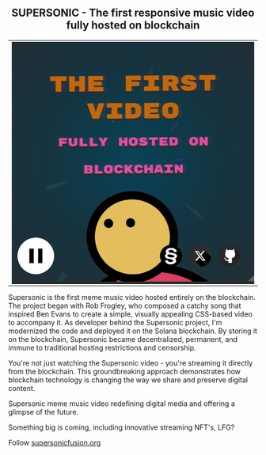 <h2 align="center">SUPERSONIC - The first responsive music video fully hosted on blockchain</h2>

<table width="100%" align="center" border="0px">
<tr><td>
<img align="center" src="https://raw.githubusercontent.com/freenetcoder/freenetcoder/main/sum.png">
 </td>
 </tr>
</table>

Supersonic is the first meme music video hosted entirely on the blockchain. The project began with Rob Frogley, who composed a catchy song that inspired Ben Evans to create a simple, visually appealing CSS-based video to accompany it. As developer behind the Supersonic project, I'm modernized the code and deployed it on the Solana blockchain. By storing it on the blockchain, Supersonic became decentralized, permanent, and immune to traditional hosting restrictions and censorship.

You're not just watching the Supersonic video - you're streaming it directly from the blockchain. This groundbreaking approach demonstrates how blockchain technology is changing the way we share and preserve digital content.

Supersonic meme music video redefining digital media and offering a glimpse of the future.

Something big is coming, including innovative streaming NFT's, LFG? 

Follow [supersonicfusion.org](https://supersonicfusion.org)

